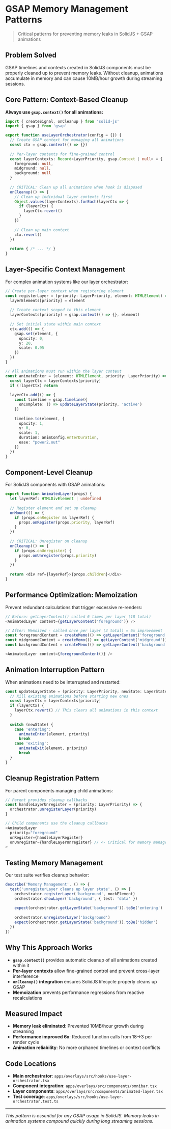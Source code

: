 # GSAP Memory Management Patterns

> Critical patterns for preventing memory leaks in SolidJS + GSAP animations

## Problem Solved

GSAP timelines and contexts created in SolidJS components must be properly cleaned up to prevent memory leaks. Without cleanup, animations accumulate in memory and can cause 10MB/hour growth during streaming sessions.

## Core Pattern: Context-Based Cleanup

**Always use `gsap.context()` for all animations:**

```typescript
import { createSignal, onCleanup } from 'solid-js'
import { gsap } from 'gsap'

export function useLayerOrchestrator(config = {}) {
  // Create GSAP context for managing all animations
  const ctx = gsap.context(() => {})
  
  // Per-layer contexts for fine-grained control
  const layerContexts: Record<LayerPriority, gsap.Context | null> = {
    foreground: null,
    midground: null,
    background: null
  }
  
  // CRITICAL: Clean up all animations when hook is disposed
  onCleanup(() => {
    // Clean up individual layer contexts first
    Object.values(layerContexts).forEach(layerCtx => {
      if (layerCtx) {
        layerCtx.revert()
      }
    })
    
    // Clean up main context
    ctx.revert()
  })
  
  return { /* ... */ }
}
```

## Layer-Specific Context Management

For complex animation systems like our layer orchestrator:

```typescript
// Create per-layer context when registering element
const registerLayer = (priority: LayerPriority, element: HTMLElement) => {
  layerElements[priority] = element
  
  // Create context scoped to this element
  layerContexts[priority] = gsap.context(() => {}, element)
  
  // Set initial state within main context
  ctx.add(() => {
    gsap.set(element, {
      opacity: 0,
      y: 20,
      scale: 0.95
    })
  })
}

// All animations must run within the layer context
const animateEnter = (element: HTMLElement, priority: LayerPriority) => {
  const layerCtx = layerContexts[priority]
  if (!layerCtx) return
  
  layerCtx.add(() => {
    const timeline = gsap.timeline({
      onComplete: () => updateLayerState(priority, 'active')
    })
    
    timeline.to(element, {
      opacity: 1,
      y: 0,
      scale: 1,
      duration: animConfig.enterDuration,
      ease: "power2.out"
    })
  })
}
```

## Component-Level Cleanup

For SolidJS components with GSAP animations:

```typescript
export function AnimatedLayer(props) {
  let layerRef: HTMLDivElement | undefined
  
  // Register element and set up cleanup
  onMount(() => {
    if (props.onRegister && layerRef) {
      props.onRegister(props.priority, layerRef)
    }
  })
  
  // CRITICAL: Unregister on cleanup
  onCleanup(() => {
    if (props.onUnregister) {
      props.onUnregister(props.priority)
    }
  })
  
  return <div ref={layerRef}>{props.children}</div>
}
```

## Performance Optimization: Memoization

Prevent redundant calculations that trigger excessive re-renders:

```typescript
// Before: getLayerContent() called 6 times per layer (18 total)
<AnimatedLayer content={getLayerContent('foreground')} />

// After: Memoized - called once per layer (3 total) = 6x improvement
const foregroundContent = createMemo(() => getLayerContent('foreground'))
const midgroundContent = createMemo(() => getLayerContent('midground'))
const backgroundContent = createMemo(() => getLayerContent('background'))

<AnimatedLayer content={foregroundContent()} />
```

## Animation Interruption Pattern

When animations need to be interrupted and restarted:

```typescript
const updateLayerState = (priority: LayerPriority, newState: LayerState) => {
  // Kill existing animations before starting new ones
  const layerCtx = layerContexts[priority]
  if (layerCtx) {
    layerCtx.revert() // This clears all animations in this context
  }
  
  switch (newState) {
    case 'entering':
      animateEnter(element, priority)
      break
    case 'exiting':
      animateExit(element, priority)
      break
  }
}
```

## Cleanup Registration Pattern

For parent components managing child animations:

```typescript
// Parent provides cleanup callbacks
const handleLayerUnregister = (priority: LayerPriority) => {
  orchestrator.unregisterLayer(priority)
}

// Child components use the cleanup callbacks
<AnimatedLayer
  priority="foreground"
  onRegister={handleLayerRegister}
  onUnregister={handleLayerUnregister} // <- Critical for memory management
>
```

## Testing Memory Management

Our test suite verifies cleanup behavior:

```typescript
describe('Memory Management', () => {
  test('unregisterLayer cleans up layer state', () => {
    orchestrator.registerLayer('background', mockElement)
    orchestrator.showLayer('background', { test: 'data' })
    
    expect(orchestrator.getLayerState('background')).toBe('entering')
    
    orchestrator.unregisterLayer('background')
    expect(orchestrator.getLayerState('background')).toBe('hidden')
  })
})
```

## Why This Approach Works

- **`gsap.context()`** provides automatic cleanup of all animations created within it
- **Per-layer contexts** allow fine-grained control and prevent cross-layer interference  
- **`onCleanup()` integration** ensures SolidJS lifecycle properly cleans up GSAP
- **Memoization** prevents performance regressions from reactive recalculations

## Measured Impact

- **Memory leak eliminated**: Prevented 10MB/hour growth during streaming
- **Performance improved 6x**: Reduced function calls from 18→3 per render cycle
- **Animation reliability**: No more orphaned timelines or context conflicts

## Code Locations

- **Main orchestrator**: `apps/overlays/src/hooks/use-layer-orchestrator.tsx`
- **Component integration**: `apps/overlays/src/components/omnibar.tsx`
- **Layer components**: `apps/overlays/src/components/animated-layer.tsx`
- **Test coverage**: `apps/overlays/src/hooks/use-layer-orchestrator.test.ts`

---

*This pattern is essential for any GSAP usage in SolidJS. Memory leaks in animation systems compound quickly during long streaming sessions.*